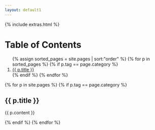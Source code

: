 ```yaml
---
layout: default1
---
```

<html>

{% include extras.html %}
<h1>Table of Contents</h1>
<ol>
{% assign sorted_pages = site.pages | sort:"order" %}
{% for p in sorted_pages %}
  {% if p.tag == page.category %}
  <li id="{{ p.order }}">
    <a href="{{ p.url }}">{{ p.title }}</a>
  </li>
  {% endif %}
{% endfor %}
</ol>


{% for p in site.pages %}
  {% if p.tag == page.category %}
  <h2>{{ p.title }}</h2>
  <p>{{ p.content }}</p>
  {% endif %}
{% endfor %}  

<html>
